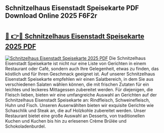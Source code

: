 ## Schnitzelhaus Eisenstadt Speisekarte PDF Download Online 2025 F6F2r

# <h2><a href="http://gc81vfs.nevu.top/?p=Schnitzelhaus+Eisenstadt+Speisekarte">🔗 👉🔴 Schnitzelhaus Eisenstadt Speisekarte 2025 PDF</a></h2>

[![Schnitzelhaus Eisenstadt Speisekarte 2025 PDF](https://i.imgur.com/dBaPXMq.png)](http://gc81vfs.nevu.top/?p=Schnitzelhaus+Eisenstadt+Speisekarte)
Die Schnitzelhaus Eisenstadt Speisekarte ist nicht nur eine Liste von Gerichten in einem Restaurant oder Café, sondern auch Ihre Gelegenheit, etwas zu finden, das köstlich und für Ihren Geschmack geeignet ist. Auf unserer Schnitzelhaus Eisenstadt Speisekarte empfehlen wir einen Salatbereich, in dem Sie aus verschiedenen Salaten wählen können, die mit frischen Zutaten für ein leichtes und leckeres Mittagessen zubereitet werden. Für diejenigen, die Fleisch lieben, bieten wir eine umfangreiche Auswahl an Gerichten auf der Schnitzelhaus Eisenstadt Speisekarte an: Rindfleisch, Schweinefleisch, Huhn und Fisch. Unseren Auserwählten bieten wir exquisite Gerichte wie Schaschlik und Steak an, die auf Holzkohle zubereitet werden. Unser Restaurant bietet eine große Auswahl an Desserts, von traditionellen Kuchen und Kuchen bis hin zu erlesenen Crème Brûlée und Schokoladenburdel.
